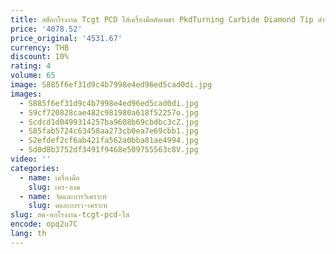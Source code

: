 ```yaml
---
title: สต็อกโรงงาน Tcgt PCD ใส่เครื่องมือตัดเพชร PkdTurning Carbide Diamond Tip สําหรับวัสดุที่ไม่ใช่โลหะ
price: '4078.52'
price_original: '4531.67'
currency: THB
discount: 10%
rating: 4
volume: 65
image: S885f6ef31d9c4b7998e4ed96ed5cad0di.jpg
images:
  - S885f6ef31d9c4b7998e4ed96ed5cad0di.jpg
  - S9cf720828cae482c981980a618f52257o.jpg
  - Scdcd1d0499314257ba9608b69cbdbc3cZ.jpg
  - S85fab5724c63458aa273cb0ea7e69cbb1.jpg
  - S2efdef2cf6ab421fa562a0bba81ae4994.jpg
  - Sd0d8b3752df3491f9468e509755563c8V.jpg
video: ''
categories:
  - name: เครื่องมือ
    slug: เคร-องม
  - name: วัดและการวิเคราะห์
    slug: ดและการว-เคราะห
slug: สต-อกโรงงาน-tcgt-pcd-ใส
encode: opq2u7C
lang: th
---
```

  
